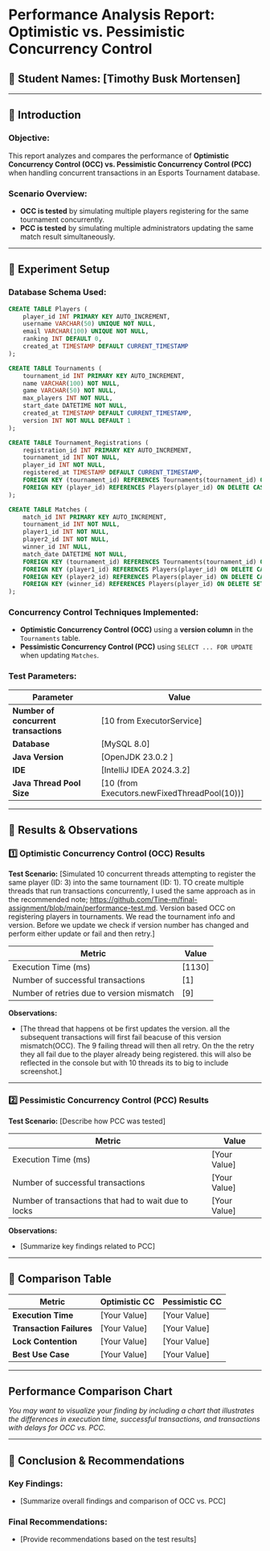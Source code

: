 # **Performance Analysis Report: Optimistic vs. Pessimistic Concurrency Control**

## **📝 Student Names: [Timothy Busk Mortensen]**

---

## **📌 Introduction**
### **Objective:**
This report analyzes and compares the performance of **Optimistic Concurrency Control (OCC) vs. Pessimistic Concurrency Control (PCC)** when handling concurrent transactions in an Esports Tournament database.

### **Scenario Overview:**
- **OCC is tested** by simulating multiple players registering for the same tournament concurrently.
- **PCC is tested** by simulating multiple administrators updating the same match result simultaneously.

---

## **📌 Experiment Setup**
### **Database Schema Used:**
```sql
CREATE TABLE Players (
    player_id INT PRIMARY KEY AUTO_INCREMENT,
    username VARCHAR(50) UNIQUE NOT NULL,
    email VARCHAR(100) UNIQUE NOT NULL,
    ranking INT DEFAULT 0,
    created_at TIMESTAMP DEFAULT CURRENT_TIMESTAMP
);

CREATE TABLE Tournaments (
    tournament_id INT PRIMARY KEY AUTO_INCREMENT,
    name VARCHAR(100) NOT NULL,
    game VARCHAR(50) NOT NULL,
    max_players INT NOT NULL,
    start_date DATETIME NOT NULL,
    created_at TIMESTAMP DEFAULT CURRENT_TIMESTAMP,
    version INT NOT NULL DEFAULT 1
);

CREATE TABLE Tournament_Registrations (
    registration_id INT PRIMARY KEY AUTO_INCREMENT,
    tournament_id INT NOT NULL,
    player_id INT NOT NULL,
    registered_at TIMESTAMP DEFAULT CURRENT_TIMESTAMP,
    FOREIGN KEY (tournament_id) REFERENCES Tournaments(tournament_id) ON DELETE CASCADE,
    FOREIGN KEY (player_id) REFERENCES Players(player_id) ON DELETE CASCADE
);

CREATE TABLE Matches (
    match_id INT PRIMARY KEY AUTO_INCREMENT,
    tournament_id INT NOT NULL,
    player1_id INT NOT NULL,
    player2_id INT NOT NULL,
    winner_id INT NULL,
    match_date DATETIME NOT NULL,
    FOREIGN KEY (tournament_id) REFERENCES Tournaments(tournament_id) ON DELETE CASCADE,
    FOREIGN KEY (player1_id) REFERENCES Players(player_id) ON DELETE CASCADE,
    FOREIGN KEY (player2_id) REFERENCES Players(player_id) ON DELETE CASCADE,
    FOREIGN KEY (winner_id) REFERENCES Players(player_id) ON DELETE SET NULL
);
```

### **Concurrency Control Techniques Implemented:**
- **Optimistic Concurrency Control (OCC)** using a **version column** in the `Tournaments` table.
- **Pessimistic Concurrency Control (PCC)** using `SELECT ... FOR UPDATE` when updating `Matches`.

### **Test Parameters:**
| Parameter        | Value |
|-----------------|-------|
| **Number of concurrent transactions** | [10 from ExecutorService] |
| **Database** | [MySQL 8.0] |
| **Java Version** | [OpenJDK 23.0.2 ] |
| **IDE** | [IntelliJ IDEA 2024.3.2] |
| **Java Thread Pool Size** | [10 (from Executors.newFixedThreadPool(10))] |

---

## **📌 Results & Observations**

### **1️⃣ Optimistic Concurrency Control (OCC) Results**
**Test Scenario:** [Simulated 10 concurrent threads attempting to register the same player (ID: 3) into the same tournament (ID: 1). TO create multiple threads that run transactions concurrently, I used the same approach as in the recommended note; https://github.com/Tine-m/final-assignment/blob/main/performance-test.md.
Version based OCC on registering players in tournaments. We read the tournament info and version. Before we update we check if version number has changed and perform either update or fail and then retry.]

| **Metric** | **Value** |
|-----------|----------|
| Execution Time (ms) | [1130] |
| Number of successful transactions | [1] |
| Number of retries due to version mismatch | [9] |

**Observations:**
- [The thread that happens ot be first updates the version. all the subsequent transactions will first fail beacuse of this version mismatch(OCC). The 9 failing thread will then all retry. On the the retry they all fail due to the player already being registered. this will also be reflected in the console but with 10 threads its to big to include screenshot.]

---

### **2️⃣ Pessimistic Concurrency Control (PCC) Results**
**Test Scenario:** [Describe how PCC was tested]

| **Metric** | **Value** |
|-----------|----------|
| Execution Time (ms) | [Your Value] |
| Number of successful transactions | [Your Value] |
| Number of transactions that had to wait due to locks | [Your Value] |

**Observations:**
- [Summarize key findings related to PCC]

---

## **📌 Comparison Table**
| **Metric**               | **Optimistic CC** | **Pessimistic CC** |
|--------------------------|------------------|------------------|
| **Execution Time**       | [Your Value] | [Your Value] |
| **Transaction Failures** | [Your Value] | [Your Value] |
| **Lock Contention**      | [Your Value] | [Your Value] |
| **Best Use Case**       | [Your Value] | [Your Value] |

---

## **Performance Comparison Chart**
_You *may* want to visualize your finding by including a  chart that illustrates the differences in execution time, successful transactions, and transactions with delays for OCC vs. PCC._

---

## **📌 Conclusion & Recommendations**
### **Key Findings:**
- [Summarize overall findings and comparison of OCC vs. PCC]

### **Final Recommendations:**
- [Provide recommendations based on the test results]